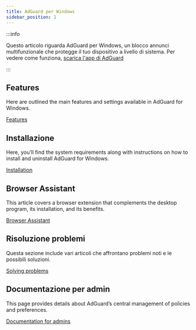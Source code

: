 ```yaml
---
title: AdGuard per Windows
sidebar_position: 1
---
```


:::info

Questo articolo riguarda AdGuard per Windows, un blocco annunci multifunzionale che protegge il tuo dispositivo a livello di sistema. Per vedere come funziona, [scarica l'app di AdGuard](https://agrd.io/download-kb-adblock)

:::

## Features

Here are outlined the main features and settings available in AdGuard for Windows.

[Features](/adguard-for-windows/features/features.md)

## Installazione

Here, you’ll find the system requirements along with instructions on how to install and uninstall AdGuard for Windows.

[Installation](/adguard-for-windows/installation.md)

## Browser Assistant

This article covers a browser extension that complements the desktop program, its installation, and its benefits.

[Browser Assistant](/adguard-for-windows/browser-assistant.md)

## Risoluzione problemi

Questa sezione include vari articoli che affrontano problemi noti e le possibili soluzioni.

[Solving problems](/adguard-for-windows/solving-problems/solving-problems.md)

## Documentazione per admin

This page provides details about AdGuard’s central management of policies and preferences.

[Documentation for admins](/adguard-for-windows/admins-documentation.md)
